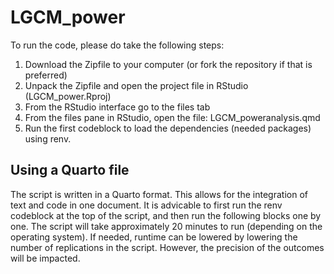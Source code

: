 # LGCM_power

To run the code, please do take the following steps:
1. Download the Zipfile to your computer (or fork the repository if that is preferred)
2. Unpack the Zipfile and open the project file in RStudio (LGCM_power.Rproj)
3. From the RStudio interface go to the files tab
4. From the files pane in RStudio, open the file: LGCM_poweranalysis.qmd
5. Run the first codeblock to load the dependencies (needed packages) using renv.

## Using a Quarto file
The script is written in a Quarto format. This allows for the integration of text and code in one document. It is advicable to first run the renv codeblock at the top of the script, and then run the following blocks one by one. The script will take approximately 20 minutes to run (depending on the operating system). If needed, runtime can be lowered by lowering the number of replications in the script. However, the precision of the outcomes will be impacted.
